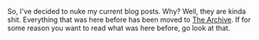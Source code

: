So, I've decided to nuke my current blog posts. Why? Well, they are kinda shit. Everything that was here before has been moved to [The Archive](/archive). If for some reason you want to read what was here before, go look at that.

